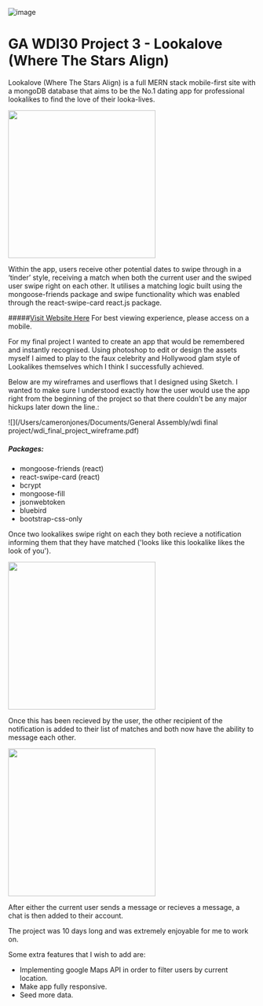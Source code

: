 

![image](https://ga-dash.s3.amazonaws.com/production/assets/logo-9f88ae6c9c3871690e33280fcf557f33.png)

# GA WDI30 Project 3 - Lookalove (Where The Stars Align)

Lookalove (Where The Stars Align) is a full MERN stack mobile-first site with a mongoDB database that aims to be the No.1 dating app for professional lookalikes to find the love of their looka-lives.

<img src="http://i.imgur.com/D5CvQvR.png" width="300px"/>

Within the app, users receive other potential dates to swipe through in a ‘tinder’ style, receiving a match when both the current user and the swiped user swipe right on each other. It utilises a matching logic built using the mongoose-friends package and swipe functionality which was enabled through the react-swipe-card react.js package.   

#####[Visit Website Here](http://shoeselector.herokuapp.com/) For best viewing experience, please access on a mobile.

For my final project I wanted to create an app that would be remembered and instantly recognised. Using photoshop to edit or design the assets myself I aimed to play to the faux celebrity and Hollywood glam style of Lookalikes themselves which I think I successfully achieved.

Below are my wireframes and userflows that I designed using Sketch. I wanted to make sure I understood exactly how the user would use the app right from the beginning of the project so that there couldn't be any major hickups later down the line.:

![](/Users/cameronjones/Documents/General Assembly/wdi final project/wdi_final_project_wireframe.pdf)



##### Packages:
 - mongoose-friends (react)
 - react-swipe-card (react)
 - bcrypt
 - mongoose-fill
 - jsonwebtoken
 - bluebird
 - bootstrap-css-only


Once two lookalikes swipe right on each they both recieve a notification informing them that they have matched ('looks like this lookalike likes the look of you').

<img alt="" src="http://i.imgur.com/c767XAY.png" width="300px"/>
 
Once this has been recieved by the user, the other recipient of the notification is added to their list of matches and both now have the ability to message each other. 

<img src="http://i.imgur.com/PLqAvVa.png" width="300px"/>

After either the current user sends a message or recieves a message, a chat is then added to their account.

The project was 10 days long and was extremely enjoyable for me to work on. 

Some extra features that I wish to add are:

- Implementing google Maps API in order to filter users by current location.
- Make app fully responsive.
- Seed more data.





